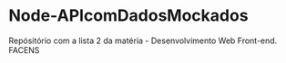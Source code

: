 # Node-APIcomDadosMockados
 Repósitório com a lista 2 da matéria - Desenvolvimento Web Front-end. FACENS 
